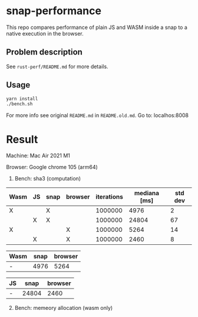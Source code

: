 # snap-performance

This repo compares performance of plain JS and WASM inside a snap to a native execution in the browser.

## Problem description

See `rust-perf/README.md` for more details.

## Usage

```bash
yarn install
./bench.sh
```

For more info see original `README.md` in `README.old.md`.
Go to: localhos:8008

# Result

Machine: Mac Air 2021 M1

Browser: Google chrome 105 (arm64)

1. Bench: sha3 (computation)

| Wasm | JS  | snap | browser | iterations | mediana [ms] | std dev |
| ---- | --- | ---- | ------- | ---------- | ------------ | ------- |
| X    |     | X    |         | 1000000    | 4976         | 2       |
|      | X   | X    |         | 1000000    | 24804        | 67      |
| X    |     |      | X       | 1000000    | 5264         | 14      |
|      | X   |      | X       | 1000000    | 2460         | 8       |

| Wasm | snap | browser |
| ---- | ---- | ------- |
| -    | 4976 | 5264    |

| JS  | snap  | browser |
| --- | ----- | ------- |
| -   | 24804 | 2460    |


2. Bench: memeory allocation (wasm only)

